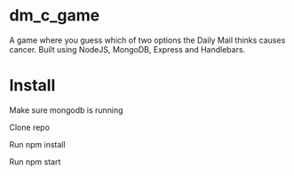 # dm_c_game
A game where you guess which of two options the Daily Mail thinks causes cancer. Built using NodeJS, MongoDB, Express and Handlebars.

# Install
Make sure mongodb is running

Clone repo

Run npm install

Run npm start
